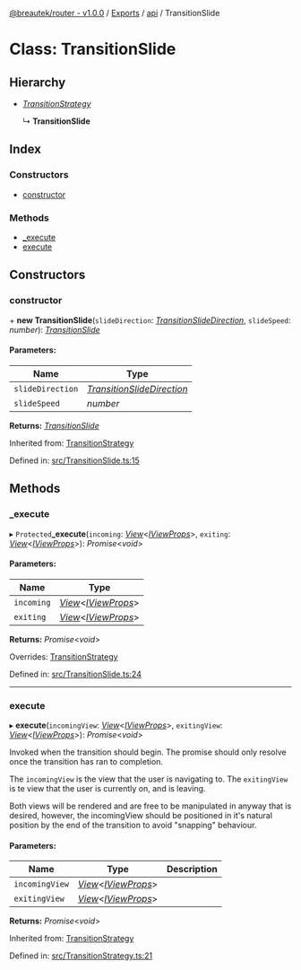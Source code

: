 [@breautek/router - v1.0.0](../README.md) / [Exports](../modules.md) / [api](../modules/api.md) / TransitionSlide

# Class: TransitionSlide

## Hierarchy

* [*TransitionStrategy*](transitionstrategy.transitionstrategy-1.md)

  ↳ **TransitionSlide**

## Index

### Constructors

* [constructor](api.transitionslide.md#constructor)

### Methods

* [\_execute](api.transitionslide.md#_execute)
* [execute](api.transitionslide.md#execute)

## Constructors

### constructor

\+ **new TransitionSlide**(`slideDirection`: [*TransitionSlideDirection*](../enums/transitionslide.transitionslidedirection.md), `slideSpeed`: *number*): [*TransitionSlide*](transitionslide.transitionslide-1.md)

#### Parameters:

Name | Type |
------ | ------ |
`slideDirection` | [*TransitionSlideDirection*](../enums/transitionslide.transitionslidedirection.md) |
`slideSpeed` | *number* |

**Returns:** [*TransitionSlide*](transitionslide.transitionslide-1.md)

Inherited from: [TransitionStrategy](transitionstrategy.transitionstrategy-1.md)

Defined in: [src/TransitionSlide.ts:15](https://github.com/breautek/router/blob/d7a4785/src/TransitionSlide.ts#L15)

## Methods

### \_execute

▸ `Protected`**_execute**(`incoming`: [*View*](view.view-1.md)<[*IViewProps*](../interfaces/view.iviewprops.md)\>, `exiting`: [*View*](view.view-1.md)<[*IViewProps*](../interfaces/view.iviewprops.md)\>): *Promise*<*void*\>

#### Parameters:

Name | Type |
------ | ------ |
`incoming` | [*View*](view.view-1.md)<[*IViewProps*](../interfaces/view.iviewprops.md)\> |
`exiting` | [*View*](view.view-1.md)<[*IViewProps*](../interfaces/view.iviewprops.md)\> |

**Returns:** *Promise*<*void*\>

Overrides: [TransitionStrategy](transitionstrategy.transitionstrategy-1.md)

Defined in: [src/TransitionSlide.ts:24](https://github.com/breautek/router/blob/d7a4785/src/TransitionSlide.ts#L24)

___

### execute

▸ **execute**(`incomingView`: [*View*](view.view-1.md)<[*IViewProps*](../interfaces/view.iviewprops.md)\>, `exitingView`: [*View*](view.view-1.md)<[*IViewProps*](../interfaces/view.iviewprops.md)\>): *Promise*<*void*\>

Invoked when the transition should begin.
The promise should only resolve once the transition
has ran to completion.

The `incomingView` is the view that the user is navigating to.
The `exitingView` is te view that the user is currently on, and is leaving.

Both views will be rendered and are free to be manipulated in anyway that is desired,
however, the incomingView should be positioned in it's natural position by the end
of the transition to avoid "snapping" behaviour.

#### Parameters:

Name | Type | Description |
------ | ------ | ------ |
`incomingView` | [*View*](view.view-1.md)<[*IViewProps*](../interfaces/view.iviewprops.md)\> |  |
`exitingView` | [*View*](view.view-1.md)<[*IViewProps*](../interfaces/view.iviewprops.md)\> |     |

**Returns:** *Promise*<*void*\>

Inherited from: [TransitionStrategy](transitionstrategy.transitionstrategy-1.md)

Defined in: [src/TransitionStrategy.ts:21](https://github.com/breautek/router/blob/d7a4785/src/TransitionStrategy.ts#L21)
